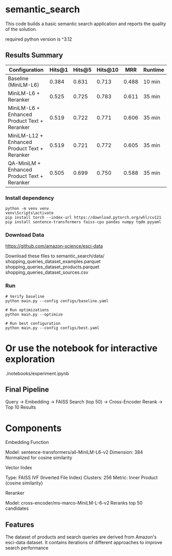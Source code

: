 # semantic_search
This code builds a basic semantic search application and reports the quality of the solution.

required python version is ^3.12

## Results Summary
| Configuration | Hits@1 | Hits@5 | Hits@10 | MRR | Runtime |
|--------------|--------|--------|---------|-----|---------|
| Baseline (MiniLM-L6) | 0.384 | 0.631 | 0.713 | 0.488 | 10 min |
| MiniLM-L6 + Reranker | 0.525 | 0.725 | 0.783 | 0.611 | 35 min |
| MiniLM-L6 + Enhanced Product Text + Reranker | 0.519 | 0.722 | 0.771 | 0.606 | 35 min |
| MiniLM-L12 + Enhanced Product Text + Reranker | 0.519 | 0.721 | 0.772 | 0.605 | 35 min |
| QA-MiniLM + Enhanced Product Text + Reranker | 0.505 | 0.699 | 0.750 | 0.588 | 35 min |

### Install dependency
```shell
python -m venv venv
venv\Scripts\activate
pip install torch --index-url https://download.pytorch.org/whl/cu121
pip install sentence-transformers faiss-cpu pandas numpy tqdm pyyaml
```

### Download Data
https://github.com/amazon-science/esci-data

Download these files to semantic_search/data/
shopping_queries_dataset_examples.parquet
shopping_queries_dataset_products.parquet
shopping_queries_dataset_sources.csv

### Run
```shell
# Verify baseline 
python main.py --config configs/baseline.yaml

# Run optimizations
python main.py --optimize

# Run best configuration
python main.py --config configs/best.yaml
```

# Or use the notebook for interactive exploration
./notebooks/experiment.ipynb

## Final Pipeline
Query → Embedding → FAISS Search (top 50) → Cross-Encoder Rerank → Top 10 Results

# Components

Embedding Function

Model: sentence-transformers/all-MiniLM-L6-v2
Dimension: 384
Normalized for cosine similarity


Vector Index

Type: FAISS IVF (Inverted File Index)
Clusters: 256
Metric: Inner Product (cosine similarity)


Reranker

Model: cross-encoder/ms-marco-MiniLM-L-6-v2
Reranks top 50 candidates


## Features
The dataset of products and search queries are derived from Amazon's esci-data dataset. It contains iterations of different approaches to improve search performance
